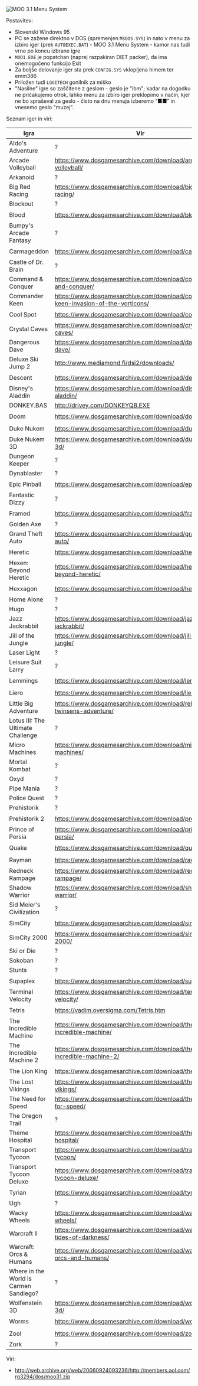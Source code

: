 ![MOO 3.1 Menu System](https://raw.githubusercontent.com/markostamcar/muzej.si/master/no-lan/moo31.jpg)

Postavitev:
- Slovenski Windows 95
- PC se zažene direktno v DOS (spremenjen `MSDOS.SYS`) in nato v menu za izbiro iger (prek `AUTOEXEC.BAT`) - MOO 3.1 Menu System - kamor nas tudi vrne po koncu izbrane igre
- `MOO1.EXE` je popatchan (naprej razpakiran DIET packer), da ima onemogočeno funkcijo Exit
- Za boljše delovanje iger sta prek `CONFIG.SYS` vklopljena himem ter emm386
- Priložen tudi `LOGITECH` gonilnik za miško
- "Nasilne" igre so zaščitene z geslom - geslo je "ibm"; kadar na dogodku ne pričakujemo otrok, lahko menu za izbiro iger preklopimo v način, kjer ne bo spraševal za geslo - čisto na dnu menuja izberemo “■■” in vnesemo geslo "muzej".

Seznam iger in viri:

| Igra | Vir | Freeware/Shareware/Demo? |
|-|-|-|
| Aldo's Adventure | ? | ✔️ |
| Arcade Volleyball | https://www.dosgamesarchive.com/download/arcade-volleyball/ | ✔️ |
| Arkanoid | ? | ❌ |
| Big Red Racing | https://www.dosgamesarchive.com/download/big-red-racing/ | ✔️ |
| Blockout | ? | ❌ |
| Blood | https://www.dosgamesarchive.com/download/blood/ | ✔️ |
| Bumpy's Arcade Fantasy | ? | ❌ |
| Carmageddon | https://www.dosgamesarchive.com/download/carmageddon/ | ✔️ |
| Castle of Dr. Brain | ? | ❌ |
| Command & Conquer | https://www.dosgamesarchive.com/download/command-and-conquer/ | ✔️ |
| Commander Keen | https://www.dosgamesarchive.com/download/commander-keen-invasion-of-the-vorticons/ | ✔️ |
| Cool Spot | https://www.dosgamesarchive.com/download/cool-spot/ | ✔️ |
| Crystal Caves | https://www.dosgamesarchive.com/download/crystal-caves/ | ✔️ |
| Dangerous Dave | https://www.dosgamesarchive.com/download/dangerous-dave/ | ✔️ |
| Deluxe Ski Jump 2 | http://www.mediamond.fi/dsj2/downloads/ | ✔️ |
| Descent | https://www.dosgamesarchive.com/download/descent/ | ✔️ |
| Disney's Aladdin | https://www.dosgamesarchive.com/download/disneys-aladdin/ | ✔️ |
| DONKEY.BAS | http://drivey.com/DONKEYQB.EXE | ❌ |
| Doom | https://www.dosgamesarchive.com/download/doom/ | ✔️ |
| Duke Nukem | https://www.dosgamesarchive.com/download/duke-nukem/ | ✔️ |
| Duke Nukem 3D | https://www.dosgamesarchive.com/download/duke-nukem-3d/ | ✔️ |
| Dungeon Keeper | ? | ❌ |
| Dynablaster | ? | ❌ |
| Epic Pinball | https://www.dosgamesarchive.com/download/epic-pinball/ | ✔️ |
| Fantastic Dizzy | ? | ❌ |
| Framed | https://www.dosgamesarchive.com/download/framed/ | ✔️ |
| Golden Axe | ? | ❌ |
| Grand Theft Auto | https://www.dosgamesarchive.com/download/grand-theft-auto/ | ✔️ |
| Heretic | https://www.dosgamesarchive.com/download/heretic/ | ✔️ |
| Hexen: Beyond Heretic | https://www.dosgamesarchive.com/download/hexen-beyond-heretic/ | ✔️ |
| Hexxagon | https://www.dosgamesarchive.com/download/hexxagon/ | ✔️ |
| Home Alone | ? | ❌ |
| Hugo | ? | ❌ |
| Jazz Jackrabbit | https://www.dosgamesarchive.com/download/jazz-jackrabbit/ | ✔️ |
| Jill of the Jungle | https://www.dosgamesarchive.com/download/jill-of-the-jungle/ | ✔️ |
| Laser Light | ? | ❌ |
| Leisure Suit Larry | ? | ❌ |
| Lemmings | https://www.dosgamesarchive.com/download/lemmings/ | ✔️ |
| Liero | https://www.dosgamesarchive.com/download/liero/ | ✔️ |
| Little Big Adventure | https://www.dosgamesarchive.com/download/relentless-twinsens-adventure/ | ✔️ |
| Lotus III: The Ultimate Challenge | ? | ❌ |
| Micro Machines | https://www.dosgamesarchive.com/download/micro-machines/ | ✔️ |
| Mortal Kombat | ? | ❌ |
| Oxyd | ? | ❌ |
| Pipe Mania | ? | ❌ |
| Police Quest | ? | ❌ |
| Prehistorik | ? | ❌ |
| Prehistorik 2 | https://www.dosgamesarchive.com/download/prehistorik-2/ | ✔️ |
| Prince of Persia | https://www.dosgamesarchive.com/download/prince-of-persia/ | ✔️ |
| Quake | https://www.dosgamesarchive.com/download/quake/ | ✔️ |
| Rayman | https://www.dosgamesarchive.com/download/rayman/ | ✔️ |
| Redneck Rampage | https://www.dosgamesarchive.com/download/redneck-rampage/ | ✔️ |
| Shadow Warrior | https://www.dosgamesarchive.com/download/shadow-warrior/ | ✔️ |
| Sid Meier's Civilization | ? | ❌ |
| SimCity | https://www.dosgamesarchive.com/download/simcity/ | ✔️ |
| SimCity 2000 | https://www.dosgamesarchive.com/download/simcity-2000/ | ✔️ |
| Ski or Die | ? | ❌ |
| Sokoban | ? | ❌ |
| Stunts | ? | ❌ |
| Supaplex | https://www.dosgamesarchive.com/download/supaplex/ | ✔️ |
| Terminal Velocity | https://www.dosgamesarchive.com/download/terminal-velocity/ | ✔️ |
| Tetris | https://vadim.oversigma.com/Tetris.htm | ✔️ |
| The Incredible Machine | https://www.dosgamesarchive.com/download/the-incredible-machine/ | ✔️ |
| The Incredible Machine 2 | https://www.dosgamesarchive.com/download/the-incredible-machine-2/ | ✔️ |
| The Lion King | https://www.dosgamesarchive.com/download/the-lion-king/ | ✔️ |
| The Lost Vikings | https://www.dosgamesarchive.com/download/the-lost-vikings/ | ✔️ |
| The Need for Speed | https://www.dosgamesarchive.com/download/the-need-for-speed/ | ✔️ |
| The Oregon Trail | ? | ❌ |
| Theme Hospital | https://www.dosgamesarchive.com/download/theme-hospital/ | ✔️ |
| Transport Tycoon | https://www.dosgamesarchive.com/download/transport-tycoon/ | ✔️ |
| Transport Tycoon Deluxe | https://www.dosgamesarchive.com/download/transport-tycoon-deluxe/ | ✔️ |
| Tyrian | https://www.dosgamesarchive.com/download/tyrian/ | ✔️ |
| Ugh | ? | ❌ |
| Wacky Wheels | https://www.dosgamesarchive.com/download/wacky-wheels/ | ✔️ |
| Warcraft II | https://www.dosgamesarchive.com/download/warcraft-ii-tides-of-darkness/ | ✔️ |
| Warcraft: Orcs & Humans | https://www.dosgamesarchive.com/download/warcraft-orcs-and-humans/ | ✔️ |
| Where in the World is Carmen Sandiego? | ? | ❌ |
| Wolfenstein 3D | https://www.dosgamesarchive.com/download/wolfenstein-3d/ | ✔️ |
| Worms | https://www.dosgamesarchive.com/download/worms/ | ✔️ |
| Zool | https://www.dosgamesarchive.com/download/zool/ | ✔️ |
| Zork | ? | ❌ |

Viri:
- http://web.archive.org/web/20060924093236/http://members.aol.com/rg3294/dos/moo31.zip
